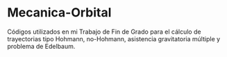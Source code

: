 # Mecanica-Orbital
Códigos utilizados en mi Trabajo de Fin de Grado para el cálculo de trayectorias tipo Hohmann, no-Hohmann, asistencia gravitatoria múltiple y problema de Edelbaum.
